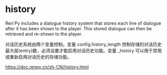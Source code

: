 # history
Ren'Py includes a dialogue history system that stores each line of dialogue after it has been shown to the player. 
This stored dialogue can then be retrieved and re-shown to the player.

对话历史系统由两个变量控制。变量 config.history_length 控制存储的对话历史最大层(entry)数，必须设置才能启用对话历史功能。变量 _history 可以用于禁用或重新启用对话历史的存储功能。

https://doc.renpy.cn/zh-CN/history.html